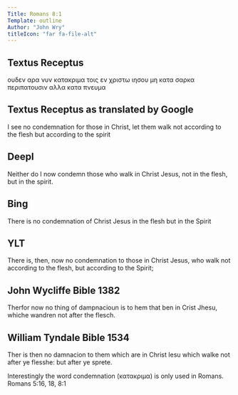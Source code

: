 ```yaml
---
Title: Romans 8:1
Template: outline
Author: "John Wry"
titleIcon: "far fa-file-alt"
---
```


## Textus Receptus

ουδεν αρα νυν κατακριμα τοις εν χριστω ιησου μη κατα σαρκα περιπατουσιν αλλα κατα πνευμα

## Textus Receptus as translated by Google

I see no condemnation for those in Christ, let them walk not according to the flesh but according to the spirit

## Deepl

Neither do I now condemn those who walk in Christ Jesus, not in the flesh, but in the spirit.

## Bing

There is no condemnation of Christ Jesus in the flesh but in the Spirit

## YLT

There is, then, now no condemnation to those in Christ Jesus, who walk not according to the flesh, but according to the Spirit;

## John Wycliffe Bible 1382

 Therfor now no thing of dampnacioun is to hem that ben in Crist Jhesu, whiche wandren not after the flesch.

## William Tyndale Bible 1534

 Ther is then no damnacion to them which are in Christ Iesu which walke not after ye flesshe: but after ye sprete.



Interestingly the word condemnation (κατακριμα) is only used in Romans. Romans 5:16, 18, 8:1